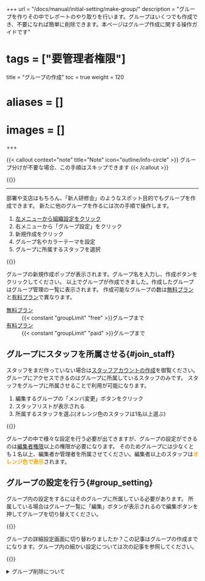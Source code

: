 +++
url = "/docs/manual/initial-setting/make-group/"
description = "グループを作りその中でレポートのやり取りを行います。グループはいくつでも作成でき、不要になれば簡単に削除できます。本ページはグループ作成に関する操作ガイドです"
# tags = ["要管理者権限"]
title = "グループの作成"
toc = true
weight = 120
# aliases = []
# images = []
+++

{{< callout context="note" title="Note" icon="outline/info-circle" >}}
グループ分けが不要な場合、この手順はスキップできます
{{< /callout >}}

{{<nextBlog>}}

---

部署や支店はもちろん、「新人研修会」のようなスポット目的でもグループを作成できます。
新たに他のグループを作るには次の手順で操作します。

1. [左メニューから組織設定をクリック](/docs/manual/initial-setting/staff/rank/#rootSettingBtn)
2. 右メニューから「グループ設定」をクリック
3. 新規作成をクリック
4. グループ名やカラーテーマを設定
5. グループに所属するスタッフを選択

{{<icatch filename="add_group" msg="新しいグループを作ってみよう" alice="ok">}}

グループの新規作成ポップが表示されます。グループ名を入力し、作成ボタンをクリックしてください。
以上でグループが作成できました。作成したグループはグループ管理の一覧に表示されます。
作成可能なグループの数は[無料プラン](/docs/price/free/)と[有料プラン](/docs/price/_about/#fee)で異なります。

<dl class="basic">
<dt><a href="/docs/price/free/">無料プラン</a></dt>
<dd>{{< constant "groupLimit" "free" >}}グループまで</dd>
<dt><a href="/docs/price/fee/">有料プラン</a></dt>
<dd>{{< constant "groupLimit" "paid" >}}グループまで</dd>
</dl>

## グループにスタッフを所属させる{#join_staff}

スタッフをまだ作っていない場合は[スタッフアカウントの作成](/docs/manual/initial-setting/staff/make/)を御覧ください。
グループにアクセスできるのはグループに所属しているスタッフのみです。
スタッフをグループに所属させることで利用が可能になります。

1. 編集するグループの「メンバ変更」ボタンをクリック
1. スタッフリストが表示される
1. 所属するスタッフを選ぶ(オレンジ色のスタッフは1名以上選ぶ)

{{<icatch filename="assign-staff2" msg="グループに所属するスタッフを選択しましょう。✅の入ったスタッフは所属済みです">}}

グループの中で様々な設定を行う必要が出てきますが、グループの設定ができるのは[編集者権限](/docs/manual/initial-setting/staff/rank/)以上の権限が必要になります。
そのためグループには少なくとも１名以上、編集者か管理者を所属させてください。編集者以上のスタッフは<span style="color:orange;font-weight:bold">オレンジ色で表示</span>されます。

## グループの設定を行う{#group_setting}

グループ内の設定をするにはそのグループに所属している必要があります。
所属している場合はグループ一覧に「編集」ボタンが表示されるので編集ボタンを押してグループを切り替えてください。

{{<icatch filename="move-group" msg="ここではグループを作って所属スタッフを決めるだけです。各種設定は別の話" alice="guide">}}

グループの詳細設定画面に切り替わりましたか？この記事はグループの作成までになります。グループ内の細かい設定については次の記事を参照してください。

{{<nextBlog>}}

<details>
  <summary>グループ削除について</summary>

## グループの削除{#remove}

グループは無効化・削除の2段構えによる削除となります。
無効化することで全スタッフがグループ内のすべてのデータ（レポートや予定、アクセスログなど）に対するアクセス権を喪失します。
無効化されたグループをその後使用する予定がない場合はグループを削除することができます。グループを削除すると**グループ内のすべてのデータが即座に削除**されます。

{{< callout context="note" title="Note" icon="outline/info-circle" >}}
アクセス権の喪失は管理者も例外ではありません。再び有効化することでアクセス権がもとに戻ります。

{{< /callout >}}

### グループの無効化と削除の方法{#disable}

1. [左メニューから組織設定をクリック](/docs/manual/initial-setting/staff/rank/#rootSettingBtn)
1. グループ管理のセクションまでスクロールします
1. 削除したいグループの行にあるゴミ箱ボタンをクリックします
1. 無効化されたグループから削除したいグループを完全に削除します

{{<iTablet filename="remove-group" msg="不要なグループは無効化してアクセス権限を全て喪失させよう" alice="ok">}}

ゴミ箱をクリックするとそのグループは「グループ一覧」から「無効化されたグループ」に移動します。
無効化されたグループを開き、完全に削除ボタンをクリックすることでグループを削除できます。

完全に削除ボタンは誤操作を防ぐため確認メッセージが表示されます。確認後の「削除」ボタンをクリックすることで削除のリクエストが受領されます。
すべてのデータを削除するため処理はサーバ側でおこなわれるため、完了にはデータの量にもよりますが数十秒ほどかかります。処理が完了すると「無効化されたグループ」一覧から表示されなくなります。

### 無効化時に権限不足が表示される場合{#message}

グループを無効化した直後に**権限不足のエラーメッセージ**が表示されることがあります。

このエラーは無効化しようとしているグループのデータを監視するフラグが立っているときに発生します。例えばレポートなどが監視対象になりますが、
監視中のグループが無効化されたことにより監視の権限が無くなることでエラーが表示されます。
「無効化されたグループ」に移動していれば無効化自体は正常に動作しているのでご安心ください。

</details>
